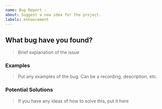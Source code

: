 ```yaml
---
name: Bug Report 💡
about: Suggest a new idea for the project.
labels: enhancement
---
```


## What bug have you found?

> Brief explanation of the issue

### Examples

> Put any examples of the bug. Can be a recording, description, etc.

### Potential Solutions

> If you have any ideas of how to solve this, put it here